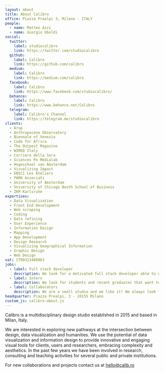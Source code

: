 ```yaml
---
layout: about
title: About Calibro
office: Piazza Prealpi 3, Milano - ITALY
people:
  - name: Matteo Azzi
  - name: Giorgio Uboldi
social:
  twitter:
    label: studiocalibro
    link: https://twitter.com/studiocalibro
  github:
    label: Calibro
    link: https://github.com/calibro
  medium:
    label: Calibro
    link: https://medium.com/calibro  
  facebook:
    label: Calibro
    link: https://www.facebook.com/studiocalibro/
  behance:
    label: Calibro
    link: https://www.behance.net/Calibro
  telegram:
    label: Calibro's Channel
    link: https://telegram.me/studiocalibro
clients:
  - Arup
  - Anthropocene Observatory
  - Biennale of Venezia
  - Code for Africa
  - The Outpost Magazine
  - WIRED Italy
  - Corriere della Sera
  - Sciences Po Médialab
  - Hogeschool van Amsterdam
  - Visualizing Impact
  - ENSCI Les Ateliers
  - PARK Associati
  - University of Amsterdam
  - University of Chicago Booth School of Business
  - ZKM Karlsruhe
expertises:
  - Data Visualization
  - Front End Development
  - Web scraping
  - Coding
  - Data refining
  - User Experience
  - Information Design
  - Mapping
  - App Development
  - Design Research
  - Visualizing Geographical Information
  - Graphic Design
  - Web Design
vat: IT09323480963
jobs:
  - label: Full stack developer
    description: We look for a motivated full stack developer able to work in team and follow the development of data-driven projects. You should have an experience in back-end development (Python, Node.js), database management (SQL-like DBs, MongoDB) and a good knowledge in front-end development. You will work with the most common web technoligies, frameworks (React, Vue.js) and libraries (d3.js, Bootstrap).
  - label: Intern
    description: We look for students and recent graduates that want to develop their skills in the field of data visualization, UX/UI or web development. You will join us for period of 3-6 months and work on different type of projects. 
  - label: Collaborators
    description: We are a small studio and we like it! We always look for professionals and collaborators that can join our team for specific projects. If you are freelancer in UX/UI design, visual design, web development, data science or a independent researcher, drop us a message and we would be very glad to have a chat with you. 
headquarter: Piazza Prealpi, 3 - 20155 Milano
custom_js: calibro-about.js
---
```

Calibro is a multidisciplinary design studio established in 2015 and based in Milan, Italy.

We are interested in exploring new pathways at the intersection between design, data visualization and humanities.
We use the potential of data visualization and information design to provide innovative and engaging visual tools for clients, users and researchers, embracing complexity and aesthetics.
In the past few years we have been involved in research, consulting and teaching activities for several public and private institutions.

For new collaborations and projects contact us at [hello@calib.ro](hello@calib.ro)

